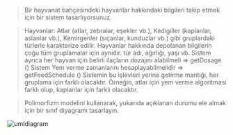 > Bir hayvanat bahçesindeki hayvanlar hakkındaki bilgileri takip etmek için bir sistem tasarlıyorsunuz.

>Hayvanlar:
>Atlar (atlar, zebralar, eşekler vb.),
>Kedigiller (kaplanlar, aslanlar vb.),
>Kemirgenler (sıçanlar, kunduzlar vb.) gibi gruplardaki türlerle karakterize edilir.
>Hayvanlar hakkında depolanan bilgilerin çoğu tüm gruplamalar için aynıdır.
>tür adı, ağırlığı, yaşı vb.
>Sistem ayrıca her hayvan için belirli ilaçların dozajını alabilmeli => getDosage ()
>Sistem Yem verme zamanlarını hesaplayabilmelidir => getFeedSchedule ()
>Sistemin bu işlevleri yerine getirme mantığı, her gruplama için farklı olacaktır. Örneğin, atlar için yem verme algoritması farklı olup, kaplanlar için farklı olacaktır.

>Polimorfizm modelini kullanarak, yukarıda açıklanan durumu ele almak için bir sınıf diyagramı tasarlayın.

![umldiagram](https://user-images.githubusercontent.com/88919177/142181132-e05a2272-91c1-4fdf-b334-d99fc2d11124.png)
